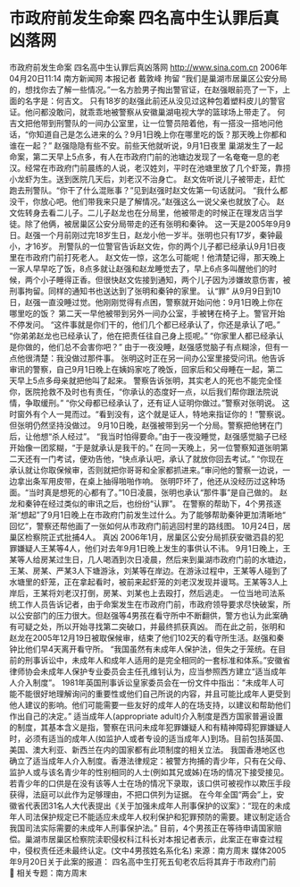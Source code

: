 # 市政府前发生命案 四名高中生认罪后真凶落网

市政府前发生命案 四名高中生认罪后真凶落网
http://www.sina.com.cn 2006年04月20日11:14 南方新闻网
本报记者 戴敦峰
拘留
“我们是巢湖市居巢区公安分局的，想找你去了解一些情况。”一名方脸男子掏出警官证，在赵强眼前亮了一下，上面的名字是：何吉文。
只有18岁的赵强此前还从没见过这种包着塑料皮儿的警官证。他问都没敢问，就乖乖地被警察从安徽巢湖电视大学的篮球场上带走了。
何吉文把他带到刑警队的一间办公室里，让一位警员陪着他，有一搭没一搭地问他话，“你知道自己是怎么进来的么？9月1日晚上你在哪里吃的饭？那天晚上你都和谁在一起？”
赵强隐隐有些不安。前些天他就听说，9月1日夜里
巢湖发生了一起命案，第二天早上5点多，有人在市政府门前的池塘边发现了一名奄奄一息的老汉。经常在市政府门前晨练的人说，老汉姓刘，平时在池塘里放了几个虾笼，靠捞小龙虾为生。送到医院几天后，刘老汉不治身亡。
赵文佐听说儿子被带走，赶忙跑去刑警队。“你干了什么混账事？”见到赵强时赵文佐第一句话就问。
“我什么都没干，你放心吧。他们带我来只是了解情况。”赵强这么一说父亲也就放了心。
赵文佐转身去看二儿子。二儿子赵龙也在分局里，他被带走的时候正在理发店当学徒。除了他俩，被居巢区公安分局带走的还有张明和秦钟。
这一天是2005年9月9日。赵强一个月前刚过完18岁生日，赵龙小他一岁半。张明也只有17岁，秦钟最小，才16岁。
刑警队的一位警官告诉赵文佐，你的两个儿子都已经承认9月1日夜里在市政府门前打死老人。
赵文佐一惊，这怎么可能呢！他清楚记得，那天晚上一家人早早吃了饭，8点多就让赵强和赵龙睡觉去了，早上6点多叫醒他们的时候，两个小子睡得正香。但很快赵文佐接到通知，两个儿子因为涉嫌故意伤害，被刑事拘留。同样的通知书也送达到了张明和秦钟的家里。
认“罪”
从9月9日到10日，赵强一直没睡过觉。他刚刚觉得有点困，警察就开始问他：9月1日晚上你在哪里吃的饭？
第二天一早他被带到另外一间办公室，手被铐在椅子上。警官开始不停发问。
“这件事就是你们干的，他们几个都已经承认了，你还是承认了吧。”
“你弟弟赵龙也已经承认了，他在把责任往自己身上揽呢。”
“你家里人都已经承认是你做的，他们总不会害你吧？”
由于一夜没睡，赵强感觉脑子有点糊涂，但有一点他很清楚：我没做过那件事。
张明这时正在另一间办公室里接受问讯。他告诉审讯的警察，自己9月1日晚上在姨妈家吃了晚饭，回家后和父母睡在一起，第二天早上5点多母亲就把他叫了起来。
警察告诉张明，其实老人的死也不能完全怪你，医院抢救不及时也有责任，“你承认的态度好一点，以后我们帮你跟法院说情，争取缓刑。”
“你父母都已经承认了，还有证人证明你做过。”警察对张明说。
这时窗外有个人一晃而过。“看到没有，这个就是证人，特地来指证你的！”警察说。但张明仍然坚持没做过。
9月10日晚，赵强被带到另一个分局。警察把他铐在门后，让他想“杀人经过”。
“我当时怕得要命。”由于一夜没睡觉，赵强感觉脑子已经开始像一团浆糊，“于是就承认是我干的。”
在同一天晚上，另一位警察知道张明第二天还有一门考试，便劝告他，“快点承认吧，承认了就放你回去考试。”
“你现在承认就让你取保候审，否则就把你哥哥和全家都抓进来。”审问他的警察一边说，一边拿出条军用皮带，在桌上抽得啪啪作响。
张明吓坏了，他还从没经历过这种场面。“当时真是想死的心都有了。”10日凌晨，张明也承认“那件事”是自己做的。
赵龙和秦钟在经过类似的审讯之后，也纷纷“认罪”。
在警察的帮助下，4个男孩逐渐“想起”了9月1日晚上在市政府门前发生过什么。为了能够帮助秦钟更加清晰地“ 回忆”，警察还帮他画了一张如何从市政府门前逃回村里的路线图。
10月24日，居巢区检察院正式批捕4人。
真凶
2006年1月，居巢区公安分局抓获安徽泗县的犯罪嫌疑人王某等4人，他们对去年9月1日晚上发生的事供认不讳。
9月1日晚上，王某等人给房某过生日，几人喝酒到次日凌晨，然后来到巢湖市政府门前的水塘边，王某、房某、严某3人下塘游泳，刘某等在岸边。在游泳过程中，王某等人碰到了水塘里的虾笼，正在拿起看时，被前来起虾笼的刘老汉发现并谩骂。王某等3人上岸后，王某将刘老汉打倒，房某、刘某也上去殴打，然后逃走。
一位当地司法系统工作人员告诉记者，由于命案发生在市政府门前，市政府领导要求尽快破案，所以公安部门的压力很大。但赵强等4男孩在看守所中不断翻供，警方也认为此案确有可疑之处，所以开始寻找第二突破口，并最终抓获真凶。
而在此之前，张明和赵龙在2005年12月19日被取保候审，结束了他们102天的看守所生活。赵强和秦钟比他们早4天离开看守所。
“我国虽然有未成年人保护法，但失之于笼统。在目前的刑事诉讼中，未成年人和成年人适用的是完全相同的一套标准和体系。”安徽省律师协会未成年人保护专业委员会主任孔维钊认为，应当参照西方建立“适当成年人介入制度”。
1981年英国刑事诉讼皇家委员会在一份文件中指出：“未成年人可能不能很好地理解询问的重要性或他们自己所说的内容，并且可能比成年人更受到他人建议的影响。他们可能需要一些友好的成年人的在场支持，以建议和帮助他们作出自己的决定。”
适当成年人(appropriate adult)介入制度是西方国家普遍设置的制度，其基本含义是指，警察在讯问未成年犯罪嫌疑人和有精神障碍犯罪嫌疑人时，必须有适当的成年人(如监护人或者专设的适当成年人)到场。目前包括英国、美国、澳大利亚、新西兰在内的国家都有此项制度的相关立法。
我国香港地区也确立了适当成年人介入制度。香港法律规定：被警方拘捕的青少年，只有在父母、监护人或与该名青少年的性别相同的人士(例如其兄或姊)在场的情况下接受接见。若青少年的口供是在没有该等人士在场的情况下录取，该口供可被视作以欺压手段获得，法庭可以此作为足够理由，不把口供列为证据。
在今年全国“两会”上，安徽省代表团31名人大代表提出《关于加强未成年人刑事保护的议案》：“现在的未成年人司法保护规定已不能适应未成年人权利保护和犯罪预防的需要。建议制定适合我国司法实际需要的未成年人刑事保护法。”
目前，4个男孩正在等待申请国家赔偿。巢湖市居巢区检察院渎职侵权科江科长对本报记者表示，此案正在审查过程中，侵权责任还未最终认定。(文中4男孩姓名系化名) 来源：南方周末
   媒体2005年9月20日关于此案的报道：
    四名高中生打死五旬老农后将其弃于市政府门前　　
相关专题：南方周末 

